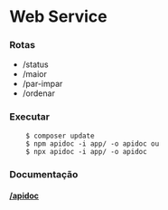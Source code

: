 # **Web Service**
### **Rotas**
- /status
- /maior
- /par-impar
- /ordenar

### **Executar**
```
    $ composer update
    $ npm apidoc -i app/ -o apidoc ou 
    $ npx apidoc -i app/ -o apidoc
```
### **Documentação**
#### [/apidoc](http://localhost/webservice/apidoc/)



